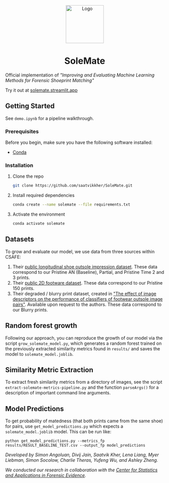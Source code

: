 <!-- PROJECT LOGO -->
<div align="center">
  <a href="https://github.com/saatvikkher/SoleMate/blob/main/logo.png">
    <img src="static/logo.png" alt="Logo" width="120" height="120">
  </a>
  <h1 align="center">SoleMate</h1>
</div>

Official implementation of *"Improving and Evaluating Machine Learning Methods for Forensic Shoeprint Matching"*

Try it out at [solemate.streamlit.app](https://solemate.streamlit.app/)

<!-- 
### Deliverables
- Extract edges from a shoeprint
- Novel Iterative Closest Point (ICP) implementation for improved alignment
- Calculate Similarity Metrics to assess alignment
 -->
 
## Getting Started
See `demo.ipynb` for a pipeline walkthrough.

### Prerequisites

Before you begin, make sure you have the following software installed:

- [Conda](https://docs.conda.io/projects/conda/en/latest/user-guide/install/index.html)

### Installation

1. Clone the repo
   ```sh
   git clone https://github.com/saatvikkher/SoleMate.git
   ```
2. Install required dependencies
   ```sh
   conda create --name solemate --file requirements.txt
   ```
3. Activate the environment
   ```sh
   conda activate solemate
   ```

## Datasets
To grow and evaluate our model, we use data from three sources within CSAFE:
1. Their [public longitudinal shoe outsole impression dataset](https://forensicstats.org/shoeoutsoleimpressionstudy/). These data correspond to our Pristine AN (Baseline), Partial, and Pristine Time 2 and 3 prints.
2. Their [public 2D footware dataset](https://forensicstats.org/2d-footwear-data-set/). These data correspond to our Pristine 150 prints.
3. Their degraded / blurry print dataset, created in ["The effect of image descriptors on the performance of classifiers of footwear outsole image pairs"](https://doi.org/10.1016/j.forsciint.2021.111126). Available upon request to the authors. These data correspond to our Blurry prints.

## Random forest growth
Following our approach, you can reproduce the growth of our model via the script `grow_solemate_model.py`, which generates a random forest trained on the previously extracted similarity metrics found in `results/` and saves the model to `solemate_model.joblib`.

## Similarity Metric Extraction
To extract fresh similarity metrics from a directory of images, see the script `extract-solemate-metrics-pipeline.py` and the function `parseArgs()` for a description of important command line arguments.

## Model Predictions
To get probability of matedness (that both prints came from the same shoe) for pairs, use `get_model_predictions.py` which expects a `solemate_model.joblib` model. This can be run like:
```
python get_model_predictions.py --metrics_fp results/RESULT_BASELINE_TEST.csv --output_fp model_predictions
```

*Developed by Simon Angoluan, Divij Jain, Saatvik Kher, Lena Liang, Myer Liebman, Simon Socolow, Charlie Theras, Yufeng Wu, and Ashley Zheng.*

*We conducted our research in collaboration with the [Center for Statistics and Applications in Forensic Evidence](https://forensicstats.org/).*